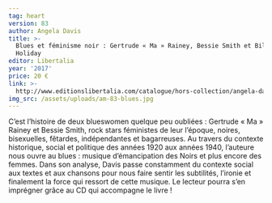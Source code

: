 ```yaml
---
tag: heart
version: 83
author: Angela Davis
title: >-
  Blues et féminisme noir : Gertrude « Ma » Rainey, Bessie Smith et Billie
  Holiday
editor: Libertalia
year: '2017'
price: 20 €
link: >-
  http://www.editionslibertalia.com/catalogue/hors-collection/angela-davis-blues-et-feminisme-noir
img_src: /assets/uploads/am-83-blues.jpg
---
```

C’est l’histoire de deux blueswomen quelque peu oubliées : Gertrude « Ma » Rainey et Bessie Smith, rock stars féministes de leur l’époque, noires, bisexuelles, fêtardes, indépendantes et bagarreuses. Au travers du contexte historique, social et politique des années 1920 aux années 1940, l’auteure nous ouvre au blues : musique d’émancipation des Noirs et plus encore des femmes. Dans son analyse, Davis passe constamment du contexte social aux textes et aux chansons pour nous faire sentir les subtilités, l’ironie et finalement la force qui ressort de cette musique. Le lecteur pourra s’en imprégner grâce au CD qui accompagne le livre !

